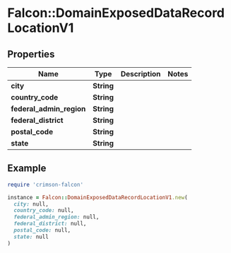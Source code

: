 # Falcon::DomainExposedDataRecordLocationV1

## Properties

| Name | Type | Description | Notes |
| ---- | ---- | ----------- | ----- |
| **city** | **String** |  |  |
| **country_code** | **String** |  |  |
| **federal_admin_region** | **String** |  |  |
| **federal_district** | **String** |  |  |
| **postal_code** | **String** |  |  |
| **state** | **String** |  |  |

## Example

```ruby
require 'crimson-falcon'

instance = Falcon::DomainExposedDataRecordLocationV1.new(
  city: null,
  country_code: null,
  federal_admin_region: null,
  federal_district: null,
  postal_code: null,
  state: null
)
```

